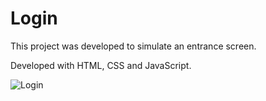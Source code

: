 # Login

This project was developed to simulate an entrance screen.

Developed with HTML, CSS and JavaScript.

![Login](https://user-images.githubusercontent.com/110068135/196529315-b7ca3502-11ed-4302-8749-63b50df7bb7d.png)

